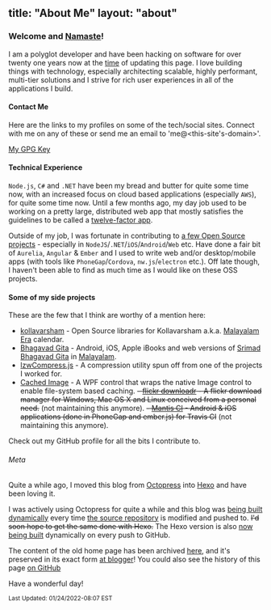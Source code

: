 title: "About Me"
layout: "about"
---

### Welcome and [Namaste](http://en.wikipedia.org/wiki/Namaste)!

I am a polyglot developer and have been hacking on software for over twenty one years now at the <a href="#" title="2022-01-24 08:07" onclick="return false;">time</a> of updating this page. I love building things with technology, especially architecting scalable, highly performant, multi-tier solutions and I strive for rich user experiences in all of the applications I build.

#### Contact Me

Here are the links to my profiles on some of the tech/social sites. Connect with me on any of these or send me an email to 'me@&lt;this-site's-domain&gt;'.

<div class="social-icons"><a href="https://github.com/floydpink" title="GitHub" target="_blank" rel="noopener"><i class="fab fa-github fa-3x fa-fw"></i></a> <a href="https://twitter.com/menonHari" title="Twitter" target="_blank" rel="noopener"><i class="fab fa-twitter fa-3x fa-fw"></i></a> <a href="https://www.linkedin.com/in/haripachuveetil/" title="LinkedIn" target="_blank" rel="noopener"><i class="fab fa-linkedin fa-3x fa-fw"></i></a> <a href="https://keybase.io/floydpink" title="Keybase" target="_blank" rel="noopener"><i class="fab fa-keybase fa-3x fa-fw"></i></a> <a href="https://stackoverflow.com/users/218882/floyd-pink" title="Stack Overflow" target="_blank" rel="noopener"><i class="fab fa-stack-overflow fa-3x fa-fw"></i></a></div>

[My GPG Key](/gpg/public-key.asc "If you need to send me a really secure email !")

#### Technical Experience

`Node.js`, `C#` and `.NET` have been my bread and butter for quite some time now, with an increased focus on cloud based applications (especially `AWS`), for quite some time now. Until a few months ago, my day job used to be working on a pretty large, distributed web app that mostly satisfies the guidelines to be called a [twelve-factor app](https://12factor.net/).

Outside of my job, I was fortunate in contributing to [a few Open Source projects](https://github.com/floydpink) - especially in `NodeJS`/`.NET`/`iOS`/`Android`/`Web` etc. Have done a fair bit of `Aurelia`, `Angular` & `Ember` and I used to write web and/or desktop/mobile apps (with tools like `PhoneGap`/`Cordova`, `nw.js`/`electron` etc.). Off late though, I haven't been able to find as much time as I would like on these OSS projects.

#### Some of my side projects

These are the few that I think are worthy of a mention here:

 - [kollavarsham](http://kollavarsham.org) - Open Source libraries for Kollavarsham a.k.a. [Malayalam Era](https://en.wikipedia.org/wiki/Malayalam_calendar) calendar.
 - [Bhagavad Gita](http://floydpink.github.io/BhagavadGita) - Android, iOS, Apple iBooks and web versions of [Srimad Bhagavad Gita](http://en.wikipedia.org/wiki/Bhagavad_Gita) in [Malayalam](http://en.wikipedia.org/wiki/Malayalam).
 - [lzwCompress.js](http://floydpink.github.io/lzwCompress.js) - A compression utility spun off from one of the projects I worked for.
 - [Cached Image](https://github.com/floydpink/CachedImage) - A WPF control that wraps the native Image control to enable file-system based caching.
 ~~- [flickr downloadr](http://flickrdownloadr.com) - A flickr download manager for Windows, Mac OS X and Linux conceived from a personal need.~~ (not maintaining this anymore).
 ~~- [Mantis CI](http://floydpink.github.io/Mantis-CI/) - Android & iOS applications (done in PhoneGap and ember.js) for Travis CI~~ (not maintaining this anymore).

Check out my GitHub profile for all the bits I contribute to.

###### Meta

Quite a while ago, I moved this blog from [Octopress](http://octopress.org/) into [Hexo](http://hexo.io/) and have been loving it.

I was actively using Octopress for quite a while and this blog was [being built dynamically](https://harimenon.com/2013/01/27/auto-deploying-to-my-octopress-blog/) every time [the source repository](https://github.com/floydpink/harimenon.com) is modified and pushed to. ~~I'd soon hope to get the same done with Hexo.~~ The Hexo version is also [now being built](https://github.com/floydpink/harimenon.com/blob/main/.travis.yml) dynamically on every push to GitHub.

The content of the old home page has been archived [here](/bloggerhome), and it's preserved in its exact form [at blogger](http://harimenonhome.blogspot.com)! You could also see the history of this page [on GitHub](https://github.com/floydpink/harimenon.com/commits/main/source/index.markdown)

Have a wonderful day!

<small>Last Updated: 01/24/2022-08:07 EST</small>
